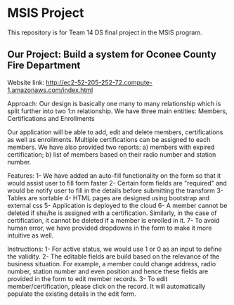 # MSIS Project
This repository is for Team 14 DS final project in the MSIS program.

## Our Project: Build a system for Oconee County Fire Department

Website link: http://ec2-52-205-252-72.compute-1.amazonaws.com/index.html

Approach:
Our design is basically one many to many relationship which is split further into two 1:n relationship. We have three main entities: Members, Certifications and Enrollments

Our application will be able to add, edit and delete members, certifications as well as enrollments. Multiple certifications can be assigned to each members. We have also provided two reports: a) members with expired certification; b) list of members based on their radio number and station number.

Features:
1- We have added an auto-fill functionality on the form so that it would assist user to fill form faster
2- Certain form fields are "required" and would be notify user to fill in the details before submitting the transform
3- Tables are sortable
4- HTML pages are designed using bootstrap and external css
5- Application is deployed to the cloud
6- A member cannot be deleted if she/he is assigned with a certification. Similarly, in the case of certification, it cannot be deleted if a member is enrolled in it.
7- To avoid human error, we have provided dropdowns in the form to make it more intuitive as well.

Instructions:
1- For active status, we would use 1 or 0 as an input to define the validity.
2- The editable fields are build based on the relevance of the business situation. For example, a member could change address, radio number, station number and even position and hence these fields are provided in the form to edit member records.
3- To edit member/certification, please click on the record. It will automatically populate the existing details in the edit form.
